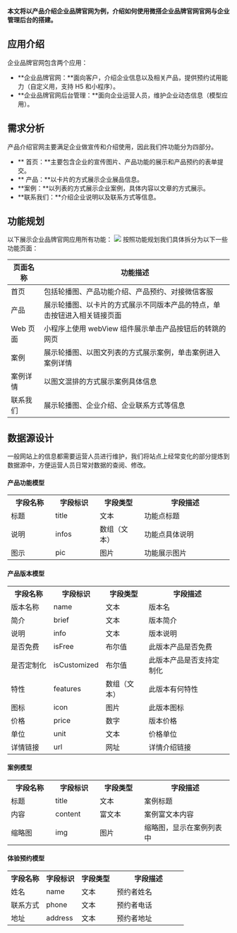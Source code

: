 **本文将以产品介绍企业品牌官网为例，介绍如何使用微搭企业品牌官网官网与企业管理后台的搭建。**

## 应用介绍
企业品牌官网包含两个应用：
- **企业品牌官网：**面向客户，介绍企业信息以及相关产品，提供预约试用能力（自定义用，支持 H5 和小程序）。
- **企业品牌官网后台管理：**面向企业运营人员，维护企业动态信息（模型应用）。

## 需求分析
产品介绍官网主要满足企业做宣传和介绍使用，因此我们件功能分为四部分。
- ** 首页：**主要包含企业的宣传图片、产品功能的展示和产品预约的表单提交。
- ** 产品：**以卡片的方式展示企业展品信息。
- **案例：**以列表的方式展示企业案例，具体内容以文章的方式展示。
- **联系我们：**介绍企业说明以及联系方式等信息。

## 功能规划
以下展示企业品牌官网应用所有功能：
![](https://qcloudimg.tencent-cloud.cn/raw/2ee70c5987006c2ed57bb35cb67e20cf.png)
按照功能规划我们具体拆分为以下一些功能页面：

| 页面名称  | 功能描述                                 |
| ----- | ------------------------------------ |
| 首页    | 包括轮播图、产品功能介绍、产品预约、对接微信客服             |
| 产品    | 展示轮播图、以卡片的方式展示不同版本产品的特点，单击按钮进入相关链接页面 |
| Web 页面 | 小程序上使用 webView 组件展示单击产品按钮后的转跳的网页       |
| 案例    | 展示轮播图、以图文列表的方式展示案例，单击案例进入案例详情       |
| 案例详情  | 以图文混排的方式展示案例具体信息                     |
| 联系我们  | 展示轮播图、企业介绍、企业联系方式等信息                 |

## 数据源设计
一般网站上的信息都需要运营人员进行维护，我们将站点上经常变化的部分提炼到数据源中，方便运营人员日常对数据的查阅、修改。

#### 产品功能模型
<table>
    <tr>
        <th width="20%" style="text-align:center">字段名称</td>
        <th width="20%" style="text-align:center">字段标识</td>
        <th width="20%" style="text-align:center">字段类型</td>
        <th width="40%" style="text-align:center">字段描述</td>
    </tr>
    <tr>
        <td>标题</td>
        <td>title</td>
        <td>文本</td>
        <td>功能点标题</td>
    </tr>
    <tr>
        <td>说明</td>
        <td>infos</td>
        <td>数组（文本）</td>
        <td>功能点具体说明</td>
    </tr>
    <tr>
        <td>图示</td>
        <td>pic</td>
        <td>图片</td>
        <td>功能展示图片</td>
    </tr>
</table>

#### 产品版本模型

<table>
    <tr>
        <th width="20%" style="text-align:center">字段名称</td>
        <th width="20%" style="text-align:center">字段标识</td>
        <th width="20%" style="text-align:center">字段类型</td>
        <th width="40%" style="text-align:center">字段描述</td>
    </tr>
    <tr>
        <td>版本名称</td>
        <td>name</td>
        <td>文本</td>
        <td>版本名</td>
    </tr>
    <tr>
        <td>简介</td>
        <td>brief</td>
        <td>文本</td>
        <td>版本简介</td>
    </tr>
    <tr>
        <td>说明</td>
        <td>info</td>
        <td>文本</td>
        <td>版本说明</td>
    </tr>
    <tr>
        <td>是否免费</td>
        <td>isFree</td>
        <td>布尔值</td>
        <td>此版本产品是否免费</td>
    </tr>
    <tr>
        <td>是否定制化</td>
        <td>isCustomized</td>
        <td>布尔值</td>
        <td>此版本产品是否支持定制化</td>
    </tr>
    <tr>
        <td>特性</td>
        <td>features</td>
        <td>数组（文本）</td>
        <td>此版本有何特性</td>
    </tr>
    <tr>
        <td>图标</td>
        <td>icon</td>
        <td>图片</td>
        <td>此版本图标</td>
    </tr>
    <tr>
        <td>价格</td>
        <td>price</td>
        <td>数字</td>
        <td>版本价格</td>
    </tr>
    <tr>
        <td>单位</td>
        <td>unit</td>
        <td>文本</td>
        <td>价格单位</td>
    </tr>
    <tr>
        <td>详情链接</td>
        <td>url</td>
        <td>网址</td>
        <td>详情介绍链接</td>
    </tr>
</table>

#### 案例模型
<table>
    <tr>
        <th width="20%" style="text-align:center">字段名称</td>
        <th width="20%" style="text-align:center">字段标识</td>
        <th width="20%" style="text-align:center">字段类型</td>
        <th width="40%" style="text-align:center">字段描述</td>
    </tr>
    <tr>
        <td>标题</td>
        <td>title</td>
        <td>文本</td>
        <td>案例标题</td>
    </tr>
    <tr>
        <td>内容</td>
        <td>content</td>
        <td>富文本</td>
        <td>案例富文本内容</td>
    </tr>
    <tr>
        <td>缩略图</td>
        <td>img</td>
        <td>图片</td>
        <td>缩略图，显示在案例列表中</td>
    </tr>
</table>

#### 体验预约模型

<table>
    <tr>
        <th width="20%" style="text-align:center">字段名称</td>
        <th width="20%" style="text-align:center">字段标识</td>
        <th width="20%" style="text-align:center">字段类型</td>
        <th width="40%" style="text-align:center">字段描述</td>
    </tr>
    <tr>
        <td>姓名</td>
        <td>name</td>
        <td>文本</td>
        <td>预约者姓名</td>
    </tr>
    <tr>
        <td>联系方式</td>
        <td>phone</td>
        <td>文本</td>
        <td>预约者电话</td>
    </tr>
    <tr>
        <td>地址</td>
        <td>address</td>
        <td>文本</td>
        <td>预约者地址</td>
    </tr>
</table>

